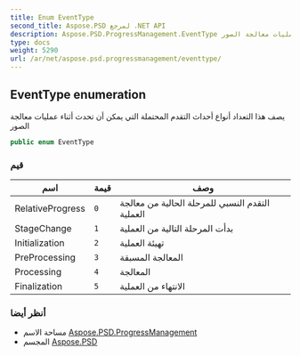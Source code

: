 ```yaml
---
title: Enum EventType
second_title: Aspose.PSD لمرجع .NET API
description: Aspose.PSD.ProgressManagement.EventType تعداد. يصف هذا التعداد أنواع أحداث التقدم المحتملة التي يمكن أن تحدث أثناء عمليات معالجة الصور
type: docs
weight: 5290
url: /ar/net/aspose.psd.progressmanagement/eventtype/
---
```

## EventType enumeration

يصف هذا التعداد أنواع أحداث التقدم المحتملة التي يمكن أن تحدث أثناء عمليات معالجة الصور

```csharp
public enum EventType
```

### قيم

| اسم | قيمة | وصف |
| --- | --- | --- |
| RelativeProgress | `0` | التقدم النسبي للمرحلة الحالية من معالجة العملية |
| StageChange | `1` | بدأت المرحلة التالية من العملية |
| Initialization | `2` | تهيئة العملية |
| PreProcessing | `3` | المعالجة المسبقة |
| Processing | `4` | المعالجة |
| Finalization | `5` | الانتهاء من العملية |

### أنظر أيضا

* مساحة الاسم [Aspose.PSD.ProgressManagement](../../aspose.psd.progressmanagement/)
* المجسم [Aspose.PSD](../../)


